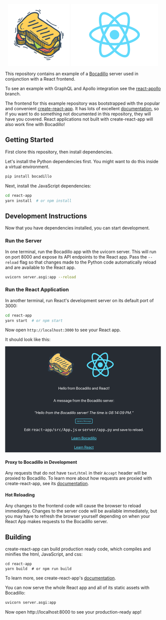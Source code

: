 <p align="center">
<img src="https://github.com/bocadilloproject/react-example/raw/master/react-app/src/bocadillo.png" height="200px"/>
<img src="https://github.com/bocadilloproject/react-example/raw/master/react-app/src/logo.svg?sanitize=true" height="200px"/>
</p>

This repository contains an example of a [Bocadillo](https://github.com/bocadilloproject/bocadillo) server used in conjunction with a React frontend.

To see an example with GraphQL and Apollo integration see the [react-apollo](https://github.com/bocadilloproject/react-example/tree/react-apollo) branch.

The frontend for this example repository was bootstrapped with the popular and convenient [create-react-app](https://facebook.github.io/create-react-app/). It has lots of excellent [documentation](https://facebook.github.io/create-react-app/docs/getting-started), so if you want to do something not documented in this repository, they will have you covered. React applications not built with create-react-app will also work fine with Bocadillo!

## Getting Started

First clone this repository, then install dependencies.

Let's install the Python dependencies first. You might want to do this inside a virtual environment.

```bash
pip install bocadillo
```

Next, install the JavaScript dependencies:

```bash
cd react-app
yarn install  # or npm install
```

## Development Instructions

Now that you have dependencies installed, you can start development.

### Run the Server

In one terminal, run the Bocadillo app with the uvicorn server. This will run on port 8000 and expose its API endpoints to the React app. Pass the `--reload` flag so that changes made to the Python code automatically reload and are available to the React app.

```bash
uvicorn server.asgi:app --reload
```

### Run the React Application

In another terminal, run React's development server on its default port of 3000:

```bash
cd react-app
yarn start  # or npm start
```

Now open `http://localhost:3000` to see your React app.

It should look like this:

<p align="center">
<a href="https://github.com/bocadilloproject/react-example/raw/master/screenshot.png">
<img src="https://github.com/bocadilloproject/react-example/raw/master/screenshot.png"/>
</a>
</p>

#### Proxy to Bocadillo in Development

Any requests that do not have `text/html` in their `Accept` header will be proxied to Bocadillo. To learn more about how requests are proxied with create-react-app, see its [documentation](https://facebook.github.io/create-react-app/docs/proxying-api-requests-in-development).

#### Hot Reloading

Any changes to the frontend code will cause the browser to reload immediately. Changes to the server code will be available immediately, but you may have to refresh the browser yourself depending on when your React App makes requests to the Bocadillo server.

## Building

create-react-app can build production ready code, which compiles and minifies the html, JavaScript, and css:

```
cd react-app
yarn build  # or npm run build
```

To learn more, see create-react-app's [documentation](https://facebook.github.io/create-react-app/docs/production-build).

You can now serve the whole React app and all of its static assets with Bocadillo:

```bash
uvicorn server.asgi:app
```

Now open http://localhost:8000 to see your production-ready app!
